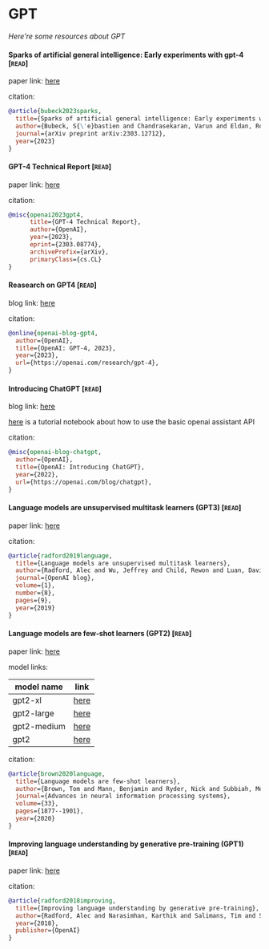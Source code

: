 # GPT
*Here're some resources about GPT*



#### Sparks of artificial general intelligence: Early experiments with gpt-4 [`READ`]

paper link: [here](https://arxiv.org/pdf/2303.12712.pdf?utm_source=webtekno)

citation: 
```bibtex
@article{bubeck2023sparks,
  title={Sparks of artificial general intelligence: Early experiments with gpt-4},
  author={Bubeck, S{\'e}bastien and Chandrasekaran, Varun and Eldan, Ronen and Gehrke, Johannes and Horvitz, Eric and Kamar, Ece and Lee, Peter and Lee, Yin Tat and Li, Yuanzhi and Lundberg, Scott and others},
  journal={arXiv preprint arXiv:2303.12712},
  year={2023}
}
```
    
    

#### GPT-4 Technical Report [`READ`]

paper link: [here](https://arxiv.org/pdf/2303.08774.pdf)


citation: 
```bibtex
@misc{openai2023gpt4,
      title={GPT-4 Technical Report}, 
      author={OpenAI},
      year={2023},
      eprint={2303.08774},
      archivePrefix={arXiv},
      primaryClass={cs.CL}
}
```

#### Reasearch on GPT4  [`READ`]

blog link: [here](https://openai.com/research/gpt-4)

citation:
```bibtex
@online{openai-blog-gpt4,
  author={OpenAI},
  title={OpenAI: GPT-4, 2023},
  year={2023},
  url={https://openai.com/research/gpt-4},
}
```


#### Introducing ChatGPT  [`READ`]

blog link: [here](https://openai.com/blog/chatgpt)

[here](../../notebooks/tutorial_openai_assistant_api.ipynb) is a tutorial notebook about how to use the basic openai assistant API

citation:
```bibtex
@misc{openai-blog-chatgpt,
  author={OpenAI},
  title={OpenAI: Introducing ChatGPT},
  year={2022},
  url={https://openai.com/blog/chatgpt},
}
```



#### Language models are unsupervised multitask learners (GPT3) [`READ`]

paper link: [here](https://insightcivic.s3.us-east-1.amazonaws.com/language-models.pdf)

citation: 
```bibtex
@article{radford2019language,
  title={Language models are unsupervised multitask learners},
  author={Radford, Alec and Wu, Jeffrey and Child, Rewon and Luan, David and Amodei, Dario and Sutskever, Ilya and others},
  journal={OpenAI blog},
  volume={1},
  number={8},
  pages={9},
  year={2019}
}
```
    


#### Language models are few-shot learners (GPT2) [`READ`]

paper link: [here](https://proceedings.neurips.cc/paper_files/paper/2020/file/1457c0d6bfcb4967418bfb8ac142f64a-Paper.pdf)

model links: 

|model name|link|
|-|-|
|gpt2-xl|[here](https://huggingface.co/openai-community/gpt2-xl)|
|gpt2-large|[here](https://huggingface.co/openai-community/gpt2-large)|
|gpt2-medium|[here](https://huggingface.co/openai-community/gpt2-medium)|
|gpt2|[here](https://huggingface.co/openai-community/gpt2)|

citation: 
```bibtex
@article{brown2020language,
  title={Language models are few-shot learners},
  author={Brown, Tom and Mann, Benjamin and Ryder, Nick and Subbiah, Melanie and Kaplan, Jared D and Dhariwal, Prafulla and Neelakantan, Arvind and Shyam, Pranav and Sastry, Girish and Askell, Amanda and others},
  journal={Advances in neural information processing systems},
  volume={33},
  pages={1877--1901},
  year={2020}
}
```
    


#### Improving language understanding by generative pre-training (GPT1) [`READ`]

paper link: [here](https://www.mikecaptain.com/resources/pdf/GPT-1.pdf)

citation: 
```bibtex
@article{radford2018improving,
  title={Improving language understanding by generative pre-training},
  author={Radford, Alec and Narasimhan, Karthik and Salimans, Tim and Sutskever, Ilya and others},
  year={2018},
  publisher={OpenAI}
}
```
    